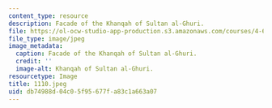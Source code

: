 ```yaml
---
content_type: resource
description: Facade of the Khanqah of Sultan al-Ghuri.
file: https://ol-ocw-studio-app-production.s3.amazonaws.com/courses/4-615-the-architecture-of-cairo-spring-2002/db74988d04c05f95677fa83c1a663a07_1110.jpeg
file_type: image/jpeg
image_metadata:
  caption: Facade of the Khanqah of Sultan al-Ghuri.
  credit: ''
  image-alt: Khanqah of Sultan al-Ghuri.
resourcetype: Image
title: 1110.jpeg
uid: db74988d-04c0-5f95-677f-a83c1a663a07
---
```

